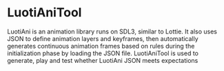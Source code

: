 # LuotiAniTool
LuotiAni is an animation library runs on SDL3, similar to Lottie. It also uses JSON to define animation layers and keyframes, then automatically generates continuous animation frames based on rules during the initialization phase by loading the JSON file. LuotiAniTool is used to generate, play and test whether LuotiAni JSON meets expectations
